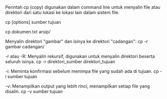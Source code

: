 Perintah cp (copy) digunakan dalam command line untuk menyalin file atau direktori dari satu lokasi ke lokasi lain dalam sistem file.

cp [options] sumber tujuan


cp dokumen.txt arsip/


Menyalin direktori "gambar" dan isinya ke direktori "cadangan":
cp -r gambar cadangan/



-r atau -R: Menyalin rekursif, digunakan untuk menyalin direktori beserta seluruh isinya.
cp -r direktori_sumber direktori_tujuan

-i: Meminta konfirmasi sebelum menimpa file yang sudah ada di tujuan.
cp -i sumber tujuan


-v: Menampilkan output yang lebih rinci, menampilkan setiap file yang disalin.
cp -v sumber tujuan


